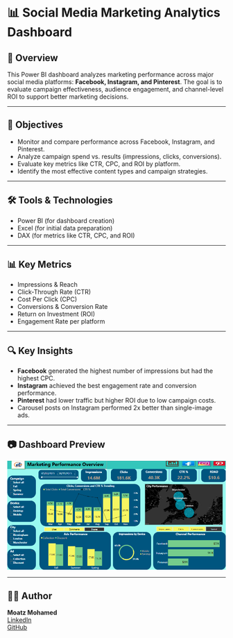 # 📊 Social Media Marketing Analytics Dashboard

## 📌 Overview
This Power BI dashboard analyzes marketing performance across major social media platforms: **Facebook, Instagram, and Pinterest**. The goal is to evaluate campaign effectiveness, audience engagement, and channel-level ROI to support better marketing decisions.

---

## 🎯 Objectives
- Monitor and compare performance across Facebook, Instagram, and Pinterest.
- Analyze campaign spend vs. results (impressions, clicks, conversions).
- Evaluate key metrics like CTR, CPC, and ROI by platform.
- Identify the most effective content types and campaign strategies.

---

## 🛠 Tools & Technologies
- Power BI (for dashboard creation)
- Excel (for initial data preparation)
- DAX (for metrics like CTR, CPC, and ROI)

---

## 📊 Key Metrics
- Impressions & Reach
- Click-Through Rate (CTR)
- Cost Per Click (CPC)
- Conversions & Conversion Rate
- Return on Investment (ROI)
- Engagement Rate per platform

---

## 🔍 Key Insights
- **Facebook** generated the highest number of impressions but had the highest CPC.
- **Instagram** achieved the best engagement rate and conversion performance.
- **Pinterest** had lower traffic but higher ROI due to low campaign costs.
- Carousel posts on Instagram performed 2x better than single-image ads.

---

## 📷 Dashboard Preview
![Marketing Dashboard](https://github.com/moatzm1997/marketing_performance/blob/6a7d0b5676771a0c9419aa1b3d116d439fd37f7d/overview_page.png)



---

## 👨‍💻 Author
**Moatz Mohamed**  
[LinkedIn](https://www.linkedin.com/in/moatz-mohamed-a83520209/)  
[GitHub](https://github.com/moatzm1997)
